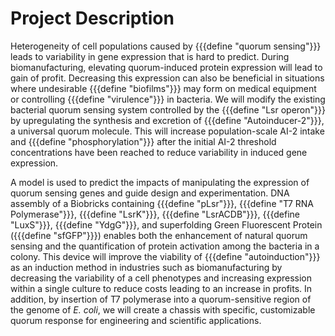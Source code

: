 # Project Description

Heterogeneity of cell populations caused by {{{define "quorum sensing"}}} leads to variability in gene expression that is hard to predict. During biomanufacturing, elevating quorum-induced protein expression will lead to gain of profit. Decreasing this expression can also be beneficial in situations where undesirable {{{define "biofilms"}}} may form on medical equipment or controlling {{{define "virulence"}}} in bacteria. We will modify the existing bacterial quorum sensing system controlled by the {{{define "Lsr operon"}}} by upregulating the synthesis and excretion of {{{define "Autoinducer-2"}}}, a universal quorum molecule. This will increase population-scale AI-2 intake and {{{define "phosphorylation"}}} after the initial AI-2 threshold concentrations have been reached to reduce variability in induced gene expression.

A model is used to predict the impacts of manipulating the expression of quorum sensing genes and guide design and experimentation. DNA assembly of a Biobricks containing {{{define "pLsr"}}}, {{{define "T7 RNA Polymerase"}}}, {{{define "LsrK"}}}, {{{define "LsrACDB"}}}, {{{define "LuxS"}}}, {{{define "YdgG"}}}, and superfolding Green Fluorescent Protein ({{{define "sfGFP"}}}) enables both the enhancement of natural quorum sensing and the quantification of protein activation among the bacteria in a colony. This device will improve the viability of {{{define "autoinduction"}}} as an induction method in industries such as biomanufacturing by decreasing the variability of a cell phenotypes and increasing expression within a single culture to reduce costs leading to an increase in profits. In addition, by insertion of T7 polymerase into a quorum-sensitive region of the genome of _E. coli_, we will create a chassis with specific, customizable quorum response for engineering and scientific applications.